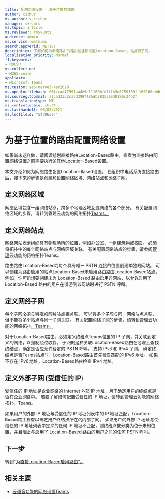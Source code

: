 ```yaml
---
title: 配置网络设置 - 基于位置的路由
author: cichur
ms.author: v-cichur
manager: serdars
ms.topic: article
ms.reviewer: roykuntz
audience: admin
ms.service: msteams
search.appverid: MET150
description: 了解如何为直接路由的路由创建和设置Location-Based、站点和子网。
localization_priority: Normal
f1.keywords:
- NOCSH
ms.collection:
- M365-voice
appliesto:
- Microsoft Teams
ms.custom: seo-marvel-mar2020
ms.openlocfilehash: 06bccad77991aa4e9d11160bfd7b7b3e6759189f1160100ebd064e3c133e965d
ms.sourcegitcommit: a17ad3332ca5d2997f85db7835500d8190c34b2f
ms.translationtype: MT
ms.contentlocale: zh-CN
ms.lasthandoff: 08/05/2021
ms.locfileid: "54306364"
---
```

# <a name="configure-network-settings-for-location-based-routing"></a>为基于位置的路由配置网络设置

如果尚未这样做，请阅读规划直接路由Location-Based路由[](location-based-routing-plan.md)，查看为直接路由配置网络设置之前需要执行的其他Location-Based设置。

本文介绍如何为网络路由配置Location-Based设置。 在组织中电话系统直接路由后，接下来的步骤是创建和设置网络区域、网络站点和网络子网。

## <a name="define-network-regions"></a>定义网络区域

网络区域包含一组网络站点，跨多个地理区域互连网络的各个部分。 有关配置网络区域的步骤，请转到管理云功能的网络拓扑[Teams。](manage-your-network-topology.md)

## <a name="define-network-sites"></a>定义网络站点

网络网站表示组织具有物理场所的位置，例如办公室、一组建筑物或校园。 必须将拓扑中的每个网络站点与网络区域关联。 有关配置网络站点的步骤，请参阅[管理](manage-your-network-topology.md)云功能的网络拓扑Teams。

路由路由Location-Based为每个具有唯一 PSTN 连接的位置创建单独的网站。 可以创建为路由启用的站点Location-Based未启用路由路由Location-Based站点。 例如，你可能想要创建未为 Location-Based 路由启用的网站，以允许启用了 Location-Based 路由的用户在漫游到该网站时进行 PSTN 呼叫。

## <a name="define-network-subnets"></a>定义网络子网

每个子网必须与特定的网络站点相关联。 可以将多个子网与同一网络站点关联，但不能将多个站点与同一子网关联。 有关配置网络子网的步骤，请转到管理云功能的网络拓扑[，Teams。](manage-your-network-topology.md)

对于Location-Based路由，必须定义终结点Teams位置的 IP 子网，并关联到定义的网络，以强制绕过收费。 子网的这种关联Location-Based路由在地理上查找终结点，确定是否应允许给定的 PSTN 呼叫。 支持 IPv6 和 IPv4 子网。 确定终结点是否Teams站点时，Location-Based路由首先检查匹配的 IPv6 地址。 如果不存在 IPv6 地址，Location-Based路由检查 IPv4 地址。

## <a name="define-trusted-ip-addresses-external-subnets"></a>定义外部子网 (受信任的 IP) 

受信任的 IP 地址是企业网络的 Internet 外部 IP 地址，用于确定用户的终结点是否在企业网络中。 若要了解如何配置受信任的 IP 地址，请转到管理云功能的网络[](manage-your-network-topology.md)拓扑，Teams。

如果用户的外部 IP 地址与受信任的 IP 地址列表中的 IP 地址匹配，Location-Based路由检查以确定用户终结点所在的内部子网。 如果用户的外部 IP 地址与受信任的 IP 地址列表中定义的任何 IP 地址不匹配，则终结点被分类为位于未知位置，并且阻止与启用了 Location-Based 路由的用户之间的任何 PSTN 呼叫。

## <a name="next-steps"></a>下一步

转到"[为直接Location-Based启用路由"。](location-based-routing-enable.md)

## <a name="related-topics"></a>相关主题

- [云语音功能的网络设置Teams](cloud-voice-network-settings.md)
